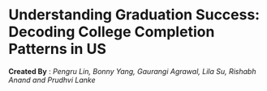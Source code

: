 # Understanding Graduation Success: Decoding College Completion Patterns in US

**Created By** : *Pengru Lin, Bonny Yang, Gaurangi Agrawal, Lila Su, Rishabh Anand and Prudhvi Lanke*
